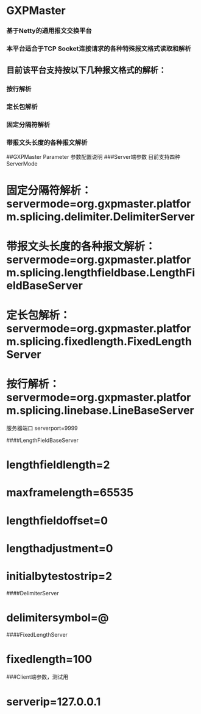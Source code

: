# GXPMaster
### 基于Netty的通用报文交换平台
### 本平台适合于TCP Socket连接请求的各种特殊报文格式读取和解析

## 目前该平台支持按以下几种报文格式的解析：
### 按行解析
### 定长包解析
### 固定分隔符解析
### 带报文头长度的各种报文解析

##GXPMaster Parameter 参数配置说明
###Server端参数
目前支持四种ServerMode
# 固定分隔符解析：servermode=org.gxpmaster.platform.splicing.delimiter.DelimiterServer
# 带报文头长度的各种报文解析：servermode=org.gxpmaster.platform.splicing.lengthfieldbase.LengthFieldBaseServer
# 定长包解析：servermode=org.gxpmaster.platform.splicing.fixedlength.FixedLengthServer
# 按行解析：servermode=org.gxpmaster.platform.splicing.linebase.LineBaseServer

服务器端口
serverport=9999

####LengthFieldBaseServer
# lengthfieldlength=2
# maxframelength=65535
# lengthfieldoffset=0
# lengthadjustment=0
# initialbytestostrip=2

####DelimiterServer
# delimitersymbol=@

####FixedLengthServer
# fixedlength=100

###Client端参数，测试用
# serverip=127.0.0.1